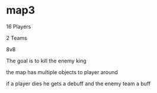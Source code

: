 # map3

16 Players

2 Teams

8v8

The goal is to kill the enemy king

the map has multiple objects to player around

if a player dies he gets a debuff and the enemy team a buff
